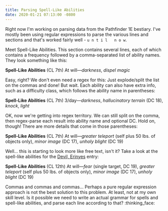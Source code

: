 ```yaml
---
title: Parsing Spell-Like Abilities
date: 2020-01-21 07:13:00 -0800
---
```


Right now I'm working on parsing data from the Pathfinder 1E bestiary. I've mostly been using regular expressions to parse the various lines and sections and that's worked fairly well - `u n t i l   n o w`.
<!-- More -->
Meet Spell-Like Abilities. This section contains several lines, each of which contains a frequency followed by a comma-separated list of ability names. They look something like this:

**Spell-Like Abilities** (CL 7th)
At will—*darkness*, *dispel magic*

Easy, right? We don't even need a regex for this: Just explode/split the list on the commas and done! But wait. Each ability can also have extra info, such as a difficulty class, which follows the ability name in parentheses:

**Spell-Like Abilities** (CL 7th)
3/day—*darkness*, *hallucinatory terrain* (DC 18), *knock*, *light*

OK, now we're getting into regex territory. We can still split on the comma, then regex-parse each result into ability name and optional DC. Hold on, though! There are more details that come in those parentheses:

**Spell-Like Abilities** (CL 7th)
At will—*greater teleport* (self plus 50 lbs. of objects only), *minor image* (DC 17), *unholy blight* (DC 19)
 
 Well… this is starting to look more like free text, isn't it? Take a look at the spell-like abilities for the [Devil, Erinyes](http://legacy.aonprd.com/bestiary/devil.html#devil-erinyes) entry: 
 
**Spell-Like Abilities** (CL 12th)
At will—*fear* (single target, DC 19), *greater teleport* (self plus 50 lbs. of objects only), *minor image* (DC 17), *unholy blight* (DC 19)

Commas and commas and commas… Perhaps a pure regular expression approach is not the best solution to this problem. At least, not at my own skill level. Is it possible we need to write an actual grammar for spells and spell-like abilities, and parse each line according to that? :thinking_face:
